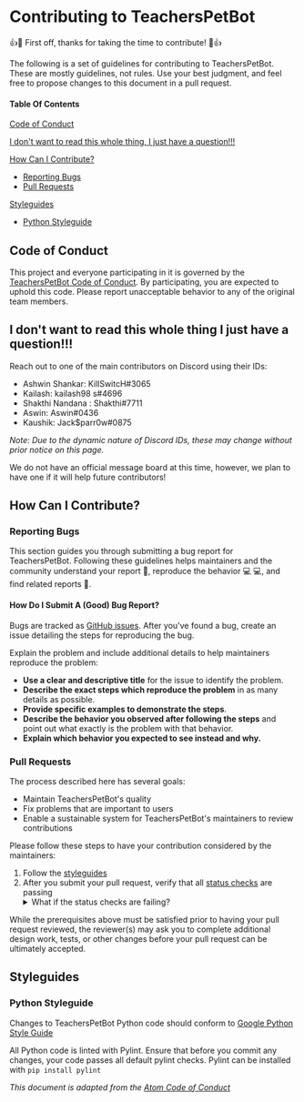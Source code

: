 # Contributing to TeachersPetBot

:+1::tada: First off, thanks for taking the time to contribute! :tada::+1:

The following is a set of guidelines for contributing to TeachersPetBot. These are mostly guidelines, not rules. Use your best judgment, and feel free to propose changes to this document in a pull request.

#### Table Of Contents

[Code of Conduct](#code-of-conduct)

[I don't want to read this whole thing, I just have a question!!!](#i-dont-want-to-read-this-whole-thing-i-just-have-a-question)

[How Can I Contribute?](#how-can-i-contribute)
  * [Reporting Bugs](#reporting-bugs)
  * [Pull Requests](#pull-requests)

[Styleguides](#styleguides)
  * [Python Styleguide](#python-styleguide)

## Code of Conduct

This project and everyone participating in it is governed by the [TeachersPetBot Code of Conduct](CODE_OF_CONDUCT.md). By participating, you are expected to uphold this code. Please report unacceptable behavior to any of the original team members.

## I don't want to read this whole thing I just have a question!!!

Reach out to one of the main contributors on Discord using their IDs:
* Ashwin Shankar: KillSwitcH#3065
* Kailash: kailash98 s#4696
* Shakthi Nandana : Shakthi#7711
* Aswin: Aswin#0436
* Kaushik: Jack$parr0w#0875

*Note: Due to the dynamic nature of Discord IDs, these may change without prior notice on this page.*

We do not have an official message board at this time, however, we plan to have one if it will help future contributors!

## How Can I Contribute?

### Reporting Bugs

This section guides you through submitting a bug report for TeachersPetBot. Following these guidelines helps maintainers and the community understand your report :pencil:, reproduce the behavior :computer: :computer:, and find related reports :mag_right:.

#### How Do I Submit A (Good) Bug Report?

Bugs are tracked as [GitHub issues](https://guides.github.com/features/issues/). After you've found a bug, create an issue detailing the steps for reproducing the bug.

Explain the problem and include additional details to help maintainers reproduce the problem:

* **Use a clear and descriptive title** for the issue to identify the problem.
* **Describe the exact steps which reproduce the problem** in as many details as possible.
* **Provide specific examples to demonstrate the steps**.
* **Describe the behavior you observed after following the steps** and point out what exactly is the problem with that behavior.
* **Explain which behavior you expected to see instead and why.**

### Pull Requests

The process described here has several goals:

- Maintain TeachersPetBot's quality
- Fix problems that are important to users
- Enable a sustainable system for TeachersPetBot's maintainers to review contributions

Please follow these steps to have your contribution considered by the maintainers:

1. Follow the [styleguides](#styleguides)
2. After you submit your pull request, verify that all [status checks](https://help.github.com/articles/about-status-checks/) are passing <details><summary>What if the status checks are failing?</summary>If a status check is failing, and you believe that the failure is unrelated to your change, please leave a comment on the pull request explaining why you believe the failure is unrelated. A maintainer will re-run the status check for you. If we conclude that the failure was a false positive, then we will open an issue to track that problem with our status check suite.</details>

While the prerequisites above must be satisfied prior to having your pull request reviewed, the reviewer(s) may ask you to complete additional design work, tests, or other changes before your pull request can be ultimately accepted.

## Styleguides

### Python Styleguide

Changes to TeachersPetBot Python code should conform to [Google Python Style Guide](https://github.com/google/styleguide/blob/gh-pages/pyguide.md)

All Python code is linted with Pylint. Ensure that before you commit any changes, your code passes all default pylint checks. Pylint can be installed with
`pip install pylint`

*This document is adapted from the [Atom Code of Conduct](https://github.com/atom/atom/blob/master/CONTRIBUTING.md#code-of-conduct)*
